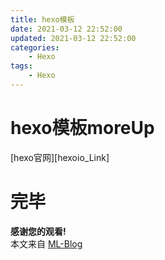 ```yaml
---
title: hexo模板
date: 2021-03-12 22:52:00
updated: 2021-03-12 22:52:00
categories:
	- Hexo
tags: 
	- Hexo
---
```



# hexo模板moreUp


[hexo官网][hexoio_Link]

<!--more-->

# 完毕

**感谢您的观看!**  
本文来自 [ML-Blog][ML-Blog_Link]

<!-- 图片 -->

<!-- 链接 -->

[hexoio]:https://hexo.io/  "hexo.io"

<!-- 水印 -->
[ML-Blog_Link]:https://userminghaoli.github.io/ "我的博客"
